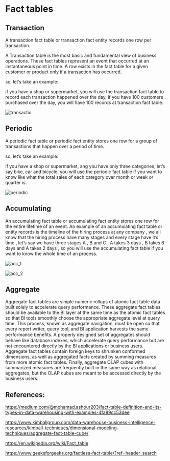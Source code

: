 # Fact tables

## Transaction
A transaction fact table or transaction fact entity records one row per transaction.

A Transaction table is the most basic and fundamental view of business operations. These fact tables represent an event that occurred at an instantaneous point in time. A row exists in the fact table for a given customer or product only if a transaction has occurred.

so, let’s take an example:

if you have a shop or supermarket, you will use the transaction fact table to record each transaction happened over the day, if you have 100 customers purchased over the day, you will have 100 records at transaction fact table.


![transactio](https://miro.medium.com/v2/resize:fit:4800/format:webp/1*bpbjXZs895P9V9gJ3X6blQ.png)

## Periodic
A periodic fact table or periodic fact entity stores one row for a group of transactions that happen over a period of time.

so, let’s take an example:

if you have a shop or supermarket, ang you have only three categories, let’s say bike, car and bicycle, you will use the periodic fact table if you want to know like what the total sales of each category over month or week or quarter is.

![periodic](https://miro.medium.com/v2/resize:fit:4800/format:webp/1*HJnpQXePqDhJc18bz4XwIA.png)

## Accumulating
An accumulating fact table or accumulating fact entity stores one row for the entire lifetime of an event. An example of an accumulating fact table or entity records is the timeline of the hiring process at any company , we all know that the hiring process have many stages and every stage have it’s time , let’s say we have three stages A , B and C , A takes 3 days , B takes 6 days and A takes 2 days , so you will use the accumulating fact table if you want to know the whole time of an process.

![acc_1](https://miro.medium.com/v2/resize:fit:4800/format:webp/1*Y2U9-li-toWJGE6vGgHQ_g.png)

![acc_2](https://miro.medium.com/v2/resize:fit:4800/format:webp/1*EkXvlUrJBieU3o9xbPc3Qg.png)

## Aggregate

Aggregate fact tables are simple numeric rollups of atomic fact table data built solely to accelerate query performance. These aggregate fact tables should be available to the BI layer at the same time as the atomic fact tables so that BI tools smoothly choose the appropriate aggregate level at query time. This process, known as aggregate navigation, must be open so that every report writer, query tool, and BI application harvests the same performance beneﬁts. A properly designed set of aggregates should behave like database indexes, which accelerate query performance but are not encountered directly by the BI applications or business users. Aggregate fact tables contain foreign keys to shrunken conformed dimensions, as well as aggregated facts created by summing measures from more atomic fact tables. Finally, aggregate OLAP cubes with summarized measures are frequently built in the same way as relational aggregates, but the OLAP cubes are meant to be accessed directly by the business users.
## References:

https://medium.com/@mohamad.ashour203/fact-table-definition-and-its-types-in-data-warehousing-with-examples-4fa89cc53dee

https://www.kimballgroup.com/data-warehouse-business-intelligence-resources/kimball-techniques/dimensional-modeling-techniques/aggregate-fact-table-cube/

https://en.wikipedia.org/wiki/Fact_table

https://www.geeksforgeeks.org/factless-fact-table/?ref=header_search